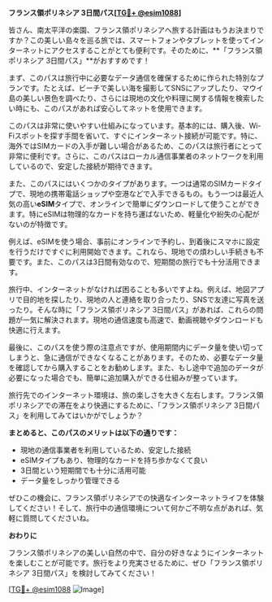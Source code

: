 **フランス領ポリネシア 3日間パス[[TG💪+ @esim1088](https://t.me/s/esim1088)]**

皆さん、南太平洋の楽園、フランス領ポリネシアへ旅する計画はもうお決まりですか？この美しい島々を巡る旅では、スマートフォンやタブレットを使ってインターネットにアクセスすることがとても便利です。そのために、**「フランス領ポリネシア 3日間パス」**がおすすめです！

まず、このパスは旅行中に必要なデータ通信を確保するために作られた特別なプランです。たとえば、ビーチで美しい海を撮影してSNSにアップしたり、マウイ島の美しい景色を調べたり、さらには現地の文化や料理に関する情報を検索したい時にも、このパスがあれば安心してネットを使用できます。

このパスは非常に使いやすい仕組みになっています。基本的には、購入後、Wi-Fiスポットを探す手間を省いて、すぐにインターネット接続が可能です。特に、海外ではSIMカードの入手が難しい場合があるため、このパスは旅行者にとって非常に便利です。さらに、このパスはローカル通信事業者のネットワークを利用しているので、安定した接続が期待できます。

また、このパスにはいくつかのタイプがあります。一つは通常のSIMカードタイプで、現地の携帯電話ショップや空港などで入手できるもの。もう一つは最近人気の高い**eSIM**タイプで、オンラインで簡単にダウンロードして使うことができます。特にeSIMは物理的なカードを持ち運ばないため、軽量化や紛失の心配がないのが特徴です。

例えば、eSIMを使う場合、事前にオンラインで予約し、到着後にスマホに設定を行うだけですぐに利用開始できます。これなら、現地での煩わしい手続きも不要です。また、このパスは3日間有効なので、短期間の旅行でも十分活用できます。

旅行中、インターネットがなければ困ることも多いですよね。例えば、地図アプリで目的地を探したり、現地の人と連絡を取り合ったり、SNSで友達に写真を送ったり。そんな時に「フランス領ポリネシア 3日間パス」があれば、これらの問題が一気に解決されます。現地の通信速度も高速で、動画視聴やダウンロードも快適に行えます。

最後に、このパスを使う際の注意点ですが、使用期間内にデータ量を使い切ってしまうと、急に通信ができなくなることがあります。そのため、必要なデータ量を確認してから購入することをお勧めします。また、もし途中で追加のデータが必要になった場合でも、簡単に追加購入ができる仕組みが整っています。

旅行先でのインターネット環境は、旅の楽しさを大きく左右します。フランス領ポリネシアでの滞在をより快適にするために、「フランス領ポリネシア 3日間パス」を利用してみてはいかがでしょうか？

**まとめると、このパスのメリットは以下の通りです：**
- 現地の通信事業者を利用しているため、安定した接続
- eSIMタイプもあり、物理的なカードを持ち歩かなくて良い
- 3日間という短期間でも十分に活用可能
- データ量をしっかり管理できる

ぜひこの機会に、フランス領ポリネシアでの快適なインターネットライフを体験してください！そして、旅行中の通信環境について何かご不明な点があれば、気軽に質問してくださいね。

**おわりに**

フランス領ポリネシアの美しい自然の中で、自分の好きなようにインターネットを楽しむことが可能です。旅行をより充実させるために、ぜひ「フランス領ポリネシア 3日間パス」を検討してみてください！

[[TG💪+ @esim1088](https://t.me/s/esim1088) ![Image](https://i.postimg.cc/Y0z9fWf4/image.png)]